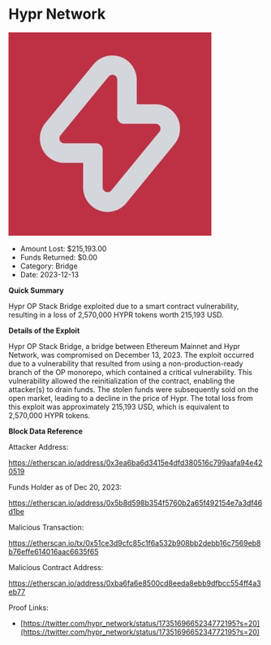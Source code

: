 # Hypr Network
![Hypr Network](/rektimages/Hypr's-OP-Stack-Bridge-Exploit.png)
- Amount Lost: $215,193.00
- Funds Returned: $0.00
- Category: Bridge
- Date: 2023-12-13

**Quick Summary**

Hypr OP Stack Bridge exploited due to a smart contract vulnerability, resulting in a loss of 2,570,000 HYPR tokens worth 215,193 USD.

  


 **Details of the Exploit**

Hypr OP Stack Bridge, a bridge between Ethereum Mainnet and Hypr Network, was compromised on December 13, 2023. The exploit occurred due to a vulnerability that resulted from using a non-production-ready branch of the OP monorepo, which contained a critical vulnerability. This vulnerability allowed the reinitialization of the contract, enabling the attacker(s) to drain funds. The stolen funds were subsequently sold on the open market, leading to a decline in the price of Hypr. The total loss from this exploit was approximately 215,193 USD, which is equivalent to 2,570,000 HYPR tokens.

  


 **Block Data Reference**

Attacker Address:

https://etherscan.io/address/0x3ea6ba6d3415e4dfd380516c799aafa94e420519

  


Funds Holder as of Dec 20, 2023:

https://etherscan.io/address/0x5b8d598b354f5760b2a65f492154e7a3df46d1be

  


Malicious Transaction:

https://etherscan.io/tx/0x51ce3d9cfc85c1f6a532b908bb2debb16c7569eb8b76effe614016aac6635f65

  


Malicious Contract Address:

https://etherscan.io/address/0xba6fa6e8500cd8eeda8ebb9dfbcc554ff4a3eb77


Proof Links:
- [https://twitter.com/hypr_network/status/1735169665234772195?s=20](https://twitter.com/hypr_network/status/1735169665234772195?s=20)



